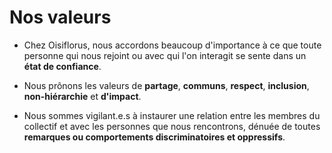 # Nos valeurs

- Chez Oisiflorus, nous accordons beaucoup d'importance à ce que toute personne qui nous rejoint ou avec qui l'on interagit se
sente dans un **état de confiance**. 

- Nous prônons les valeurs de **partage**, **communs**, **respect**, **inclusion**, **non-hiérarchie** et **d'impact**.

- Nous sommes vigilant.e.s à instaurer une relation entre les membres du collectif et avec les personnes que nous rencontrons,
dénuée de toutes **remarques ou comportements discriminatoires et oppressifs**.
